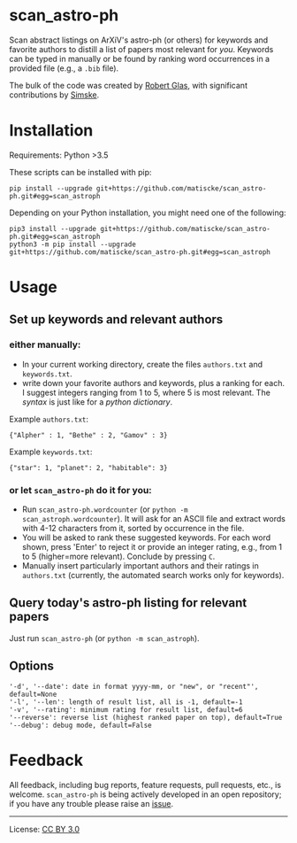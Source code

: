 scan_astro-ph
=============
Scan abstract listings on ArXiV's astro-ph (or others) for keywords and favorite authors to distill a list of papers most relevant for *you*.
Keywords can be typed in manually or be found by ranking word occurrences in a provided file (e.g., a `.bib` file).

The bulk of the code was created by [Robert Glas](https://github.com/rmglas), with significant contributions by [Simske](https://github.com/Simske).

# Installation
Requirements: Python >3.5

These scripts can be installed with pip:
```
pip install --upgrade git+https://github.com/matiscke/scan_astro-ph.git#egg=scan_astroph
```
Depending on your Python installation, you might need one of the following:
```
pip3 install --upgrade git+https://github.com/matiscke/scan_astro-ph.git#egg=scan_astroph
python3 -m pip install --upgrade git+https://github.com/matiscke/scan_astro-ph.git#egg=scan_astroph
```

# Usage

## Set up keywords and relevant authors
### either manually:
- In your current working directory, create the files `authors.txt` and `keywords.txt`.
- write down your favorite authors and keywords, plus a ranking for each. I suggest integers ranging from 1 to 5, where 5 is most relevant. The *syntax* is just like for a *python dictionary*.

Example `authors.txt`:
```
{"Alpher" : 1, "Bethe" : 2, "Gamov" : 3}
```
Example `keywords.txt`:
```
{"star": 1, "planet": 2, "habitable": 3}
```

### or let `scan_astro-ph` do it for you:
- Run `scan_astro-ph.wordcounter` (or `python -m scan_astroph.wordcounter`).
It will ask for an ASCII file and extract words with 4-12 characters from it, sorted by occurrence in the file.
- You will be asked to rank these suggested keywords. For each word shown, press 'Enter' to reject it or provide an integer rating, e.g., from 1 to 5 (higher=more relevant). Conclude by pressing `C`.
- Manually insert particularly important authors and their ratings in `authors.txt` (currently, the automated search works only for keywords).


## Query today's astro-ph listing for relevant papers
Just run `scan_astro-ph` (or `python -m scan_astroph`).

## Options
```
'-d', '--date': date in format yyyy-mm, or "new", or "recent"', default=None
'-l', '--len': length of result list, all is -1, default=-1
'-v', '--rating': minimum rating for result list, default=6
'--reverse': reverse list (highest ranked paper on top), default=True
'--debug': debug mode, default=False
```

# Feedback
All feedback, including bug reports, feature requests, pull requests, etc., is welcome. `scan_astro-ph` is being actively developed in an open repository; if you have any trouble please raise an [issue](https://github.com/matiscke/scan_astro-ph/issues/new).

---------------------
License: [CC BY 3.0](http://creativecommons.org/licenses/by/3.0/)
